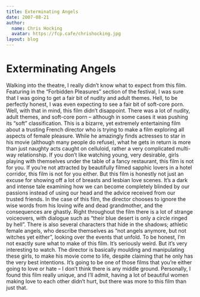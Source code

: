 ```yaml
---
title: Exterminating Angels
date: 2007-08-21
author:
  name: Chris Hocking
  avatar: https://fcp.cafe/chrishocking.jpg
layout: blog
---
```

# Exterminating Angels

Walking into the theatre, I really didn’t know what to expect from this film. Featuring in the “Forbidden Pleasures” section of the festival, I was sure that I was going to get a fair bit of nudity and adult themes. Hell, to be perfectly honest, I was even expecting to see a fair bit of soft-core porn. Well, with that in mind, this film didn’t disappoint. There was a lot of nudity, adult themes, and soft-core porn – although in some cases it was pushing its “soft” classification. This is a bizarre, yet extremely entertaining film about a trusting French director who is trying to make a film exploring all aspects of female pleasure. While he amazingly finds actresses to star in his movie (although many people do refuse), what he gets in return is more than just naughty acts caught on celluloid, rather a very complicated multi-way relationship. If you don’t like watching young, very desirable, girls playing with themselves under the table of a fancy restaurant, this film is not for you. If you’re not attracted by beautifully filmed sapphic lovers in a hotel corridor, this film is not for you either. But this film is honestly not just an excuse for showing off a lot of breasts and lesbian love scenes. It’s a dark and intense tale examining how we can become completely blinded by our passions instead of using our head and the advice received from our trusted friends. In the case of this film, the director chooses to ignore the wise words from his loving wife and dead grandmother, and the consequences are ghastly. Right throughout the film there is a lot of strange voiceovers, with dialogue such as “their blue desert is only a circle ringed by hell”. There is also several characters that hide in the shadows; athletic female angels, who describe themselves as “not angels anymore, but not witches yet either”, looking over the events that unfold. To be honest, I’m not exactly sure what to make of this film. It’s seriously weird. But it’s very interesting to watch. The director is basically moulding and manipulating these girls, to make his movie come to life, despite claiming that he only has the very best intentions. It’s going to be one of those films that you’re either going to love or hate – I don’t think there is any middle ground. Personally, I found this film really unique, and I’ll admit, having a lot of beautiful women making love to each other didn’t hurt, but there was more to this film than just that.